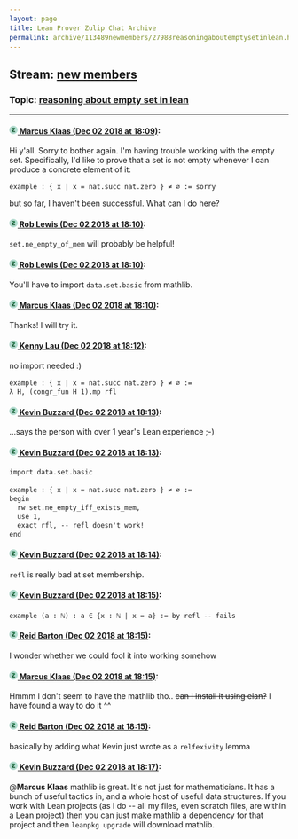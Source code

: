 ```yaml
---
layout: page
title: Lean Prover Zulip Chat Archive 
permalink: archive/113489newmembers/27988reasoningaboutemptysetinlean.html
---
```


## Stream: [new members](index.html)
### Topic: [reasoning about empty set in lean](27988reasoningaboutemptysetinlean.html)

---

#### [![Click to go to Zulip](../../assets/img/zulip2.png) Marcus Klaas (Dec 02 2018 at 18:09)](https://leanprover.zulipchat.com/#narrow/stream/113489-new%20members/topic/reasoning%20about%20empty%20set%20in%20lean/near/150729616):
Hi y'all. Sorry to bother again. I'm having trouble working with the empty set. Specifically, I'd like to prove that a set is not empty whenever I can produce a concrete element of it:
```lean
example : { x | x = nat.succ nat.zero } ≠ ∅ := sorry
```
but so far, I haven't been successful. What can I do here?

#### [![Click to go to Zulip](../../assets/img/zulip2.png) Rob Lewis (Dec 02 2018 at 18:10)](https://leanprover.zulipchat.com/#narrow/stream/113489-new%20members/topic/reasoning%20about%20empty%20set%20in%20lean/near/150729661):
`set.ne_empty_of_mem` will probably be helpful!

#### [![Click to go to Zulip](../../assets/img/zulip2.png) Rob Lewis (Dec 02 2018 at 18:10)](https://leanprover.zulipchat.com/#narrow/stream/113489-new%20members/topic/reasoning%20about%20empty%20set%20in%20lean/near/150729662):
You'll have to import `data.set.basic` from mathlib.

#### [![Click to go to Zulip](../../assets/img/zulip2.png) Marcus Klaas (Dec 02 2018 at 18:10)](https://leanprover.zulipchat.com/#narrow/stream/113489-new%20members/topic/reasoning%20about%20empty%20set%20in%20lean/near/150729664):
Thanks! I will try it.

#### [![Click to go to Zulip](../../assets/img/zulip2.png) Kenny Lau (Dec 02 2018 at 18:12)](https://leanprover.zulipchat.com/#narrow/stream/113489-new%20members/topic/reasoning%20about%20empty%20set%20in%20lean/near/150729714):
no import needed :)
```lean
example : { x | x = nat.succ nat.zero } ≠ ∅ :=
λ H, (congr_fun H 1).mp rfl
```

#### [![Click to go to Zulip](../../assets/img/zulip2.png) Kevin Buzzard (Dec 02 2018 at 18:13)](https://leanprover.zulipchat.com/#narrow/stream/113489-new%20members/topic/reasoning%20about%20empty%20set%20in%20lean/near/150729721):
...says the person with over 1 year's Lean experience ;-)

#### [![Click to go to Zulip](../../assets/img/zulip2.png) Kevin Buzzard (Dec 02 2018 at 18:13)](https://leanprover.zulipchat.com/#narrow/stream/113489-new%20members/topic/reasoning%20about%20empty%20set%20in%20lean/near/150729723):
```lean
import data.set.basic

example : { x | x = nat.succ nat.zero } ≠ ∅ :=
begin
  rw set.ne_empty_iff_exists_mem,
  use 1,
  exact rfl, -- refl doesn't work!
end
```

#### [![Click to go to Zulip](../../assets/img/zulip2.png) Kevin Buzzard (Dec 02 2018 at 18:14)](https://leanprover.zulipchat.com/#narrow/stream/113489-new%20members/topic/reasoning%20about%20empty%20set%20in%20lean/near/150729730):
`refl` is really bad at set membership.

#### [![Click to go to Zulip](../../assets/img/zulip2.png) Kevin Buzzard (Dec 02 2018 at 18:15)](https://leanprover.zulipchat.com/#narrow/stream/113489-new%20members/topic/reasoning%20about%20empty%20set%20in%20lean/near/150729783):
`example (a : ℕ) : a ∈ {x : ℕ | x = a} := by refl -- fails `

#### [![Click to go to Zulip](../../assets/img/zulip2.png) Reid Barton (Dec 02 2018 at 18:15)](https://leanprover.zulipchat.com/#narrow/stream/113489-new%20members/topic/reasoning%20about%20empty%20set%20in%20lean/near/150729785):
I wonder whether we could fool it into working somehow

#### [![Click to go to Zulip](../../assets/img/zulip2.png) Marcus Klaas (Dec 02 2018 at 18:15)](https://leanprover.zulipchat.com/#narrow/stream/113489-new%20members/topic/reasoning%20about%20empty%20set%20in%20lean/near/150729786):
Hmmm I don't seem to have the mathlib tho.. ~~can I install it using elan?~~ I have found a way to do it ^^

#### [![Click to go to Zulip](../../assets/img/zulip2.png) Reid Barton (Dec 02 2018 at 18:15)](https://leanprover.zulipchat.com/#narrow/stream/113489-new%20members/topic/reasoning%20about%20empty%20set%20in%20lean/near/150729787):
basically by adding what Kevin just wrote as a `relfexivity` lemma

#### [![Click to go to Zulip](../../assets/img/zulip2.png) Kevin Buzzard (Dec 02 2018 at 18:17)](https://leanprover.zulipchat.com/#narrow/stream/113489-new%20members/topic/reasoning%20about%20empty%20set%20in%20lean/near/150729838):
@**Marcus Klaas** mathlib is great. It's not just for mathematicians. It has a bunch of useful tactics in, and a whole host of useful data structures. If you work with Lean projects (as I do -- all my files, even scratch files, are within a Lean project) then you can just make mathlib a dependency for that project and then `leanpkg upgrade` will download mathlib.

